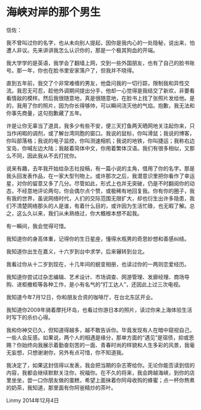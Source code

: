 # 海峡对岸的那个男生

信佐： 

我不曾叫过你的名字，也从未向别人提起，因你是我内心的一处隐秘，说出来，怕遭人非议。先来讲讲我怎么认识你的，那是一个极其狗血的开端。 

我大学学的是英语，我学会了翻墙上网，交到一些外国朋友，也有了自己的脸书账号。那一年，你也在脸书里安家落户了，但我并不晓得。 

直到五年前，我交了个非常难缠的男友，他盘问我的一切行踪，限制我和异性交流。我忍无可忍，趁他外调期间提出分手，他却一心觉得是我结交了新欢，非要看看情敌的模样。然后我很随意地，真是很随意地，在脸书上找了张照片发给他。是的，我用了你的照片，因为你长得够帅，可以瞬间浇灭他的气焰。抱歉，我无法和你事先商量，这句抱歉藏了五年。 

许是让你无辜当了道具，我多少有些不安，便三天打鱼两天晒网地关注起你来，只当作闲暇的调剂，或了解台湾同胞的窗口。我说的鼠标，你叫滑鼠；我说的博客，你叫部落格；我说的电子监控，你叫测速相机；我说的地铁，你叫捷运；我称右边宝岛，你喊左边大陆；我敲着简体中文，你用着繁体汉语。我们有很多相似，又那么不同，因此我从不去打扰你。 

说来有趣，去年我开始给杂志社投稿，有一篇小说的主角，借用了你的名字。那是我头回发表作品，在一家大型刊物上。或许那次之后，我潜意识里把你看作了幸运星，对你的留意又多了几分。尽管如此，形式上也并无突破，仍是不时翻阅你的动态，不经意地评论两句，你会偶尔点个赞，或极稀有地回复我。你有你的圈子，我有我的世界，虽说网络时代，人们的交际范围无限扩大，却也衍生出许多隐患，我们不清楚网络那头的人是谁，有着什么目的，或许因为生活忙碌，也无暇了解。总之，这么久以来，我们从未熟络过，你大概根本想不起我。 

有一瞬间，我会觉得可惜。 

我知道你的身高体重，记得你的生日星座，懂得水瓶男的奇思妙想和善感纠结。 

我知道你出生在嘉义，十六岁到台中求学，后来辗转到台北。 

我看过你从十二岁到现在，十几年间的蜕变相册，也读过你的一两则恋爱经历。 

我知道你尝试过杂志编辑、艺术设计、市场调查、网游管理、发廊经理、商场导购、进柜撤柜等各种工作，是小有名气的“打工达人”，还因此上过三次电视。 

我知道今年7月12日，你和朋友合资的咖啡厅，在台北东区开业。 

我知道你2009年骑着摩托环岛，也看过你游日本的照片，读过你来上海体验生活时写下的杀价心得。 

我和你神交已久，但知道得越多，越不敢告诉你。毕竟发现有人在暗中窥视自己，一些人会反感。如果说，两个人的相遇是缘分，那单方面的“遇见”是宿债，抑或恩赐？你始终向我展示着勤奋刻苦的一面、青春时尚的样貌和人生多彩的风景，我毫无妄想，只想谢谢你，另外有点可惜，你不知道我。 

我决定了，如果这封信得以发表，我会把当期的杂志寄给你。无论你能否读到信的内容，我都会继续默默关注你，祝福你。在不久的将来，我会跨越海峡，到你的店里坐坐，尝一口你朋友做的蛋糕，希望上面抹着你阿母收购的蜂蜜；点一杯你熬煮的奶茶，我知道，那里面有你阿爸精炒的茶叶。 

Linmy 2014年12月4日